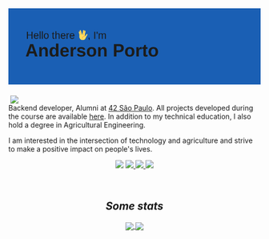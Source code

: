 <h2 align='center'> <img src="./img/header.png" /> </h2>

<a href="https://github.com/andersonhsporto">
<img align="right" src="https://github-readme-stats-beta-flame.vercel.app/api?username=andersonhsporto&rank_icon=github&theme=prussian&show_icons=true"  width="500">
</a>

Backend developer,
Alumni at [42 São Paulo](https://www.42sp.org.br/).
All projects developed during the course are available [here](https://github.com/andersonhsporto/ft-cursus).
In addition to my technical education, I also hold a degree in Agricultural Engineering.

I am interested in the intersection of technology and agriculture and strive to make a positive impact on people's lives.

<p align='center'>
 
<p align=center>
<a href="mailto:anderson.higo2@gmail.com" target="_blank"><img src="https://img.shields.io/badge/Gmail-D14836?style=for-the-badge&logo=gmail&logoColor=white"/></a> 
<a href= "https://www.linkedin.com/in/andersonhsporto/"target="_blank"><img src="https://img.shields.io/badge/LinkedIn-0077B5?style=for-the-badge&logo=linkedin&logoColor=white"/>
 <a href= "https://leetcode.com/andersonporto/"target="_blank"><img src="https://img.shields.io/badge/-LeetCode-FFA116?style=for-the-badge&logo=LeetCode&logoColor=white"/>
 <a href= "https://www.codingame.com/profile/e8f78754de8dc6139e74db1abf044ecf1100254"target="_blank"><img src="https://img.shields.io/badge/-CodinGame-000000?style=for-the-badge&logo=CodinGame&logoColor=white"/>
 </a>
 </a>
</p>

</p>

</br>

<h2 align='center'><i>Some stats</i></h2>

<p align="center">
  <a href="https://github.com/andersonhsporto">
  <img
      decoding="async" loading="lazy"
      align="center"
      height="160em"
      src="https://github-readme-stats-beta-flame.vercel.app/api/top-langs/?username=andersonhsporto&&hide=c,jupyter%20notebook,Makefile&layout=compact&theme=prussian"

</a>
  <a href="https://github.com/andersonhsporto">
    <img
      decoding="async" loading="lazy"
      align="center"
      height="160em"
      src="https://github-readme-streak-stats.herokuapp.com/?user=andersonhsporto&theme=prussian" />
  </a>
</p>
